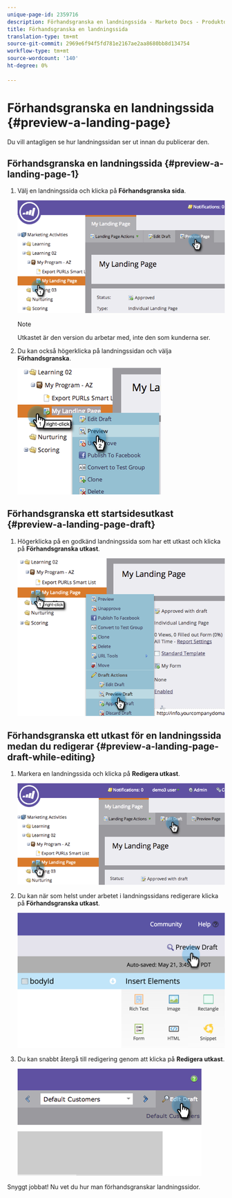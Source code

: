 ```yaml
---
unique-page-id: 2359716
description: Förhandsgranska en landningssida - Marketo Docs - Produktdokumentation
title: Förhandsgranska en landningssida
translation-type: tm+mt
source-git-commit: 2969e6f94f5fd781e2167ae2aa8680bb8d134754
workflow-type: tm+mt
source-wordcount: '140'
ht-degree: 0%

---
```



# Förhandsgranska en landningssida {#preview-a-landing-page}

Du vill antagligen se hur landningssidan ser ut innan du publicerar den.

## Förhandsgranska en landningssida {#preview-a-landing-page-1}

1. Välj en landningssida och klicka på **Förhandsgranska sida**.

   ![](assets/image2014-9-16-16-3a21-3a10.png)

   >[!NOTE]
   >
   >Utkastet är den version du arbetar med, inte den som kunderna ser.

1. Du kan också högerklicka på landningssidan och välja **Förhandsgranska**.

   ![](assets/image2014-9-17-10-3a9-3a49.png)

## Förhandsgranska ett startsidesutkast {#preview-a-landing-page-draft}

1. Högerklicka på en godkänd landningssida som har ett utkast och klicka på **Förhandsgranska utkast**.

   ![](assets/image2014-9-17-10-3a9-3a56.png)

## Förhandsgranska ett utkast för en landningssida medan du redigerar {#preview-a-landing-page-draft-while-editing}

1. Markera en landningssida och klicka på **Redigera utkast**.

   ![](assets/image2014-9-17-10-3a10-3a4.png)

1. Du kan när som helst under arbetet i landningssidans redigerare klicka på **Förhandsgranska utkast**.

   ![](assets/image2015-5-21-15-3a48-3a59.png)

1. Du kan snabbt återgå till redigering genom att klicka på **Redigera utkast**.

   ![](assets/image2014-9-17-10-3a10-3a20.png)

Snyggt jobbat! Nu vet du hur man förhandsgranskar landningssidor.
